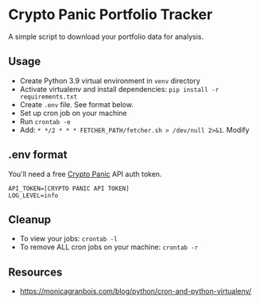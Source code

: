 # Crypto Panic Portfolio Tracker

A simple script to download your portfolio data for analysis.

## Usage

- Create Python 3.9 virtual environment in `venv` directory
- Activate virtualenv and install dependencies: `pip install -r requirements.txt`
- Create `.env` file. See format below.
- Set up cron job on your machine
- Run `crontab -e`
- Add: `* */2 * * * FETCHER_PATH/fetcher.sh > /dev/null 2>&1`. Modify 

## .env format

You'll need a free [Crypto Panic](https://cryptopanic.com) API auth token.

```
API_TOKEN=[CRYPTO PANIC API TOKEN]
LOG_LEVEL=info
```

## Cleanup

- To view your jobs: `crontab -l`
- To remove ALL cron jobs on your machine: `crontab -r`

## Resources

- https://monicagranbois.com/blog/python/cron-and-python-virtualenv/
